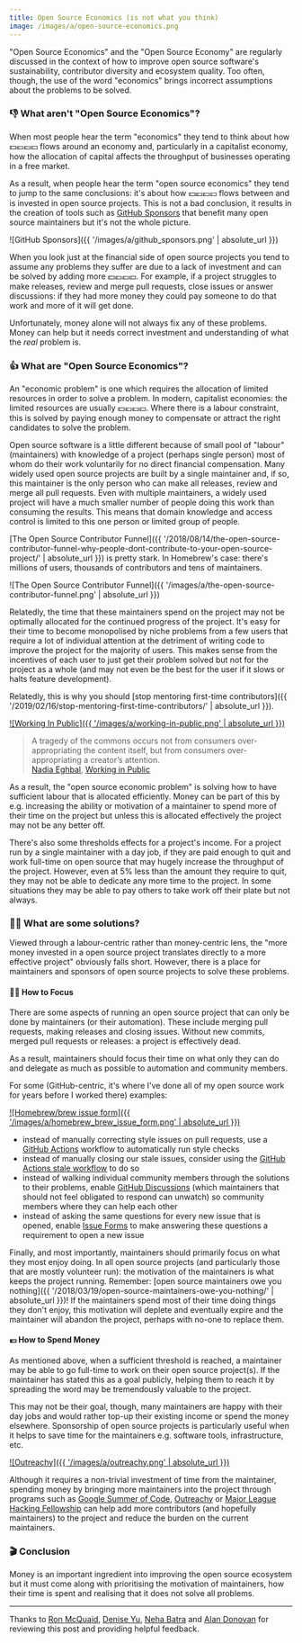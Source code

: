 ```yaml
---
title: Open Source Economics (is not what you think)
image: /images/a/open-source-economics.png
---
```


"Open Source Economics" and the "Open Source Economy" are regularly discussed in the context of how to improve open source software's sustainability, contributor diversity and ecosystem quality. Too often, though, the use of the word "economics" brings incorrect assumptions about the problems to be solved.

### 👎 What aren't "Open Source Economics"?

When most people hear the term "economics" they tend to think about how 💵💶💷💴 flows around an economy and, particularly in a capitalist economy, how the allocation of capital affects the throughput of businesses operating in a free market.

As a result, when people hear the term "open source economics" they tend to jump to the same conclusions: it's about how 💵💶💷💴 flows between and is invested in open source projects. This is not a bad conclusion, it results in the creation of tools such as [GitHub Sponsors](https://github.com/sponsors) that benefit many open source maintainers but it's not the whole picture.

![GitHub Sponsors]({{ '/images/a/github_sponsors.png' | absolute_url }})

When you look just at the financial side of open source projects you tend to assume any problems they suffer are due to a lack of investment and can be solved by adding more 💵💶💷💴. For example, if a project struggles to make releases, review and merge pull requests, close issues or answer discussions: if they had more money they could pay someone to do that work and more of it will get done.

Unfortunately, money alone will not always fix any of these problems. Money can help but it needs correct investment and understanding of what the _real_ problem is.

### 👍 What are "Open Source Economics"?

An "economic problem" is one which requires the allocation of limited resources in order to solve a problem. In modern, capitalist economies: the limited resources are usually 💵💶💷💴. Where there is a labour constraint, this is solved by paying enough money to compensate or attract the right candidates to solve the problem.

Open source software is a little different because of small pool of "labour" (maintainers) with knowledge of a project (perhaps single person) most of whom do their work voluntarily for no direct financial compensation. Many widely used open source projects are built by a single maintainer and, if so, this maintainer is the only person who can make all releases, review and merge all pull requests. Even with multiple maintainers, a widely used project will have a much smaller number of people doing this work than consuming the results. This means that domain knowledge and access control is limited to this one person or limited group of people.

[The Open Source Contributor Funnel]({{ '/2018/08/14/the-open-source-contributor-funnel-why-people-dont-contribute-to-your-open-source-project/' | absolute_url }}) is pretty stark. In Homebrew's case: there's millions of users, thousands of contributors and tens of maintainers.

![The Open Source Contributor Funnel]({{ '/images/a/the-open-source-contributor-funnel.png' | absolute_url }})

Relatedly, the time that these maintainers spend on the project may not be optimally allocated for the continued progress of the project. It's easy for their time to become monopolised by niche problems from a few users that require a lot of individual attention at the detriment of writing code to improve the project for the majority of users. This makes sense from the incentives of each user to just get their problem solved but not for the project as a whole (and may not even be the best for the user if it slows or halts feature development).

Relatedly, this is why you should [stop mentoring first-time contributors]({{ '/2019/02/16/stop-mentoring-first-time-contributors/' | absolute_url }}).

[![Working In Public]({{ '/images/a/working-in-public.png' | absolute_url }})](https://www.amazon.co.uk/Working-Public-Making-Maintenance-Software/dp/0578675862)

> A tragedy of the commons occurs not from consumers over-appropriating the content itself, but from consumers over-appropriating a creator’s attention. <br>
> [Nadia Eghbal](https://nadiaeghbal.com), [Working in Public](https://www.amazon.co.uk/Working-Public-Making-Maintenance-Software/dp/0578675862)

As a result, the "open source economic problem" is solving how to have sufficient labour that is allocated efficiently. Money can be part of this by e.g. increasing the ability or motivation of a maintainer to spend more of their time on the project but unless this is allocated effectively the project may not be any better off.

There's also some thresholds effects for a project's income. For a project run by a single maintainer with a day job, if they are paid enough to quit and work full-time on open source that may hugely increase the throughput of the project. However, even at 5% less than the amount they require to quit, they may not be able to dedicate any more time to the project. In some situations they may be able to pay others to take work off their plate but not always.

### 👩‍🔧 What are some solutions?

Viewed through a labour-centric rather than money-centric lens, the "more money invested in a open source project translates directly to a more effective project" obviously falls short. However, there is a place for maintainers and sponsors of open source projects to solve these problems.

#### 🧘‍♀️ How to Focus

There are some aspects of running an open source project that can only be done by maintainers (or their automation). These include merging pull requests, making releases and closing issues. Without new commits, merged pull requests or releases: a project is effectively dead.

As a result, maintainers should focus their time on what only they can do and delegate as much as possible to automation and community members.

For some (GitHub-centric, it's where I've done all of my open source work for years before I worked there) examples:

[![Homebrew/brew issue form]({{ '/images/a/homebrew_brew_issue_form.png' | absolute_url }})](https://github.com/Homebrew/brew/issues/new?assignees=&labels=bug&template=bug.yml)

- instead of manually correcting style issues on pull requests, use a [GitHub Actions](https://github.com/features/actions) workflow to automatically run style checks
- instead of manually closing our stale issues, consider using the [GitHub Actions stale workflow](https://github.com/actions/stale) to do so
- instead of walking individual community members through the solutions to their problems, enable [GitHub Discussions](https://docs.github.com/en/discussions) (which maintainers that should not feel obligated to respond can unwatch) so community members where they can help each other
- instead of asking the same questions for every new issue that is opened, enable [Issue Forms](https://docs.github.com/en/communities/using-templates-to-encourage-useful-issues-and-pull-requests/syntax-for-issue-forms) to make answering these questions a requirement to open a new issue

Finally, and most importantly, maintainers should primarily focus on what they most enjoy doing. In all open source projects (and particularly those that are mostly volunteer run): the motivation of the maintainers is what keeps the project running. Remember: [open source maintainers owe you nothing]({{ '/2018/03/19/open-source-maintainers-owe-you-nothing/' | absolute_url }})! If the maintainers spend most of their time doing things they don't enjoy, this motivation will deplete and eventually expire and the maintainer will abandon the project, perhaps with no-one to replace them.

#### 💷 How to Spend Money

As mentioned above, when a sufficient threshold is reached, a maintainer may be able to go full-time to work on their open source project(s). If the maintainer has stated this as a goal publicly, helping them to reach it by spreading the word may be tremendously valuable to the project.

This may not be their goal, though, many maintainers are happy with their day jobs and would rather top-up their existing income or spend the money elsewhere. Sponsorship of open source projects is particularly useful when it helps to save time for the maintainers e.g. software tools, infrastructure, etc.

[![Outreachy]({{ '/images/a/outreachy.png' | absolute_url }})](https://www.outreachy.org)

Although it requires a non-trivial investment of time from the maintainer, spending money by bringing more maintainers into the project through programs such as [Google Summer of Code](https://summerofcode.withgoogle.com), [Outreachy](https://www.outreachy.org) or [Major League Hacking Fellowship](https://fellowship.mlh.io) can help add more contributors (and hopefully maintainers) to the project and reduce the burden on the current maintainers.

### 🎬 Conclusion

Money is an important ingredient into improving the open source ecosystem but it must come along with prioritising the motivation of maintainers, how their time is spent and realising that it does not solve all problems.

---

Thanks to [Ron McQuaid](https://www.linkedin.com/in/ron-mcquaid-06501058/), [Denise Yu](https://deniseyu.io), [Neha Batra](https://github.com/nerdneha) and [Alan Donovan](http://alandonovan.net) for reviewing this post and providing helpful feedback.
